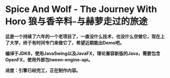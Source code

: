 # Spice And Wolf - The Journey With Horo 狼与香辛料-与赫萝走过的旅途
**这是一个持续了六年的一个老项目了，一直没什么技术，也没什么空做它，现在上了大学，终于有时间专门来做它了，希望近期能出Demo吧。**

**编译于JDK8，使用JavaSwing以及JavaFX，理论兼容新版的Java，需要包含OpenFX，使用外部包tween-engine-api。**

**进度：引擎已经完工，正在制作内容。**